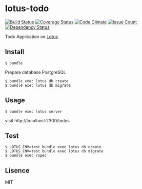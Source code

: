 # lotus-todo

[![Build Status](https://travis-ci.org/cncgl/lotus-todo.svg)](https://travis-ci.org/cncgl/lotus-todo)
[![Coverage Status](https://coveralls.io/repos/cncgl/lotus-todo/badge.svg?branch=master&service=github)](https://coveralls.io/github/cncgl/lotus-todo?branch=master)
[![Code Climate](https://codeclimate.com/github/cncgl/lotus-todo/badges/gpa.svg)](https://codeclimate.com/github/cncgl/lotus-todo)
[![Issue Count](https://codeclimate.com/github/cncgl/lotus-todo/badges/issue_count.svg)](https://codeclimate.com/github/cncgl/lotus-todo)
[![Dependency Status](https://gemnasium.com/cncgl/lotus-todo.svg)](https://gemnasium.com/cncgl/lotus-todo)

Todo Application on [Lotus](http://lotusrb.org/)

## Install

```
$ bundle
```

Prepare database PostgreSQL

```
$ bundle exec lotus db create
$ bundle exec lotus db migrate
```

## Usage

```
$ bundle exec lotus server
```
visit http://localhost:2300/todos

## Test

```
$ LOTUS_ENV=test bundle exec lotus db create
$ LOTUS_ENV=test bundle exec lotus db migrate
$ bundle exec rspec
```

## Lisence
MIT
